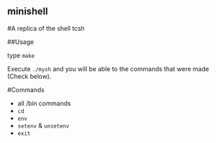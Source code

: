 ## minishell

#A replica of the shell tcsh

##Usage

type `make`

Execute `./mysh` and you will be able to the commands that were made (Check below).

#Commands

- all /bin commands
- `cd`
- `env`
- `setenv` & `unsetenv`
- `exit`

